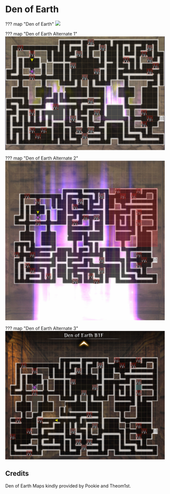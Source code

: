 # Den of Earth

??? map "Den of Earth"
    ![](img/den-of-earth/b1f.png)

??? map "Den of Earth Alternate 1"
    ![](img/den-of-earth/den-of-earth-alternate.png)

??? map "Den of Earth Alternate 2"
    ![](img/den-of-earth/den-of-earth-alternate-2.png)

??? map "Den of Earth Alternate 3"
    ![](img/den-of-earth/den-of-earth-alternate-3.png)

## Credits

Den of Earth Maps kindly provided by Pookie and Theom1st.
